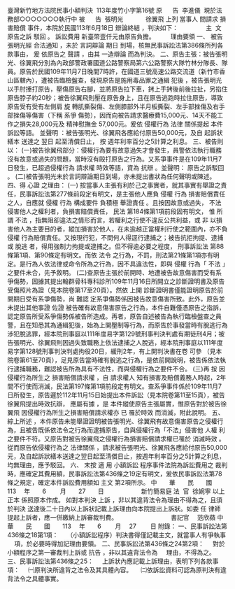 臺灣新竹地方法院民事小額判決  
113年度竹小字第16號
原      告  李進儀  現於法務部○○○○○○○執行中
被      告  張明光
            徐翼飛
上列
當事人
間請求
損害賠償
事件，本院於民國113年6月18日
辯論終結
，判決如下：            
    主  文
原告之訴
駁回
。
訴訟費用
新臺幣壹仟元由原告負擔。
   
    理由要領
一、
被告
張明光經
合法通知
，未於
言詞辯論
期日
到場，核無民事訴訟法第386條所列各款事由，
爰
依原告之
聲請
，由其
一造辯論
而為判決。
二、原告主張：被告張明光、徐翼飛分別為內政部警政署國道公路警察局第六公路警察大隊竹林分隊長、隊員。原告於民國109年11月7日晚間7時許，在國道三號高速公路交流道（新竹市香山區轄內），遭被告臨檢盤查，發現原告是施用毒品罪之通緝
犯後
，被告張明光以手肘捶打原告，壓傷原告右腳，並將原告拉下車，銬上手銬後前後拉扯，另掐住原告脖子約20秒；被告徐翼飛則壓在原告身上，且在原告逃跑時拉住原告，導致原告受有受有左側肩
旋
轉肌撕裂傷、左側膝部外半月板撕裂、左手部挫傷及右手部挫傷等傷害（下稱
系爭
傷勢），因而向被告請求醫療費15,000元、14天不能工作之損失28,000元及
精神慰撫金
57,000元。爰依
侵權行為
法律
關係提起
本件
訴訟等語。
並聲明
：被告張明光、徐翼飛各應給付原告50,000元，及自
起訴狀
繕本
送達之
翌日
起至清償日止，
按
週年利率百分之5計算之利息。
三、被告則以：
(一)被告徐翼飛部分：侵權行為要有故意過失才會發生，員警依法執行職務沒有故意或過失的問題，當時沒有毆打原告之行為。又系爭事件是在109年11月7日發生，已超過侵權行為
請求權
時效等語，資為
抗辯
。並聲明：
原告之訴駁回
。
(二)被告張明光未於言詞辯論期日到場，亦未提出書狀為任何聲明或陳述。
四、得
心證
之理由：
(一)
按當事人主張有利於己之事實者，就其事實有舉證之責任，民事訴訟法第277條前段定有明文，是主張他人應負
侵權
行為
損害賠償責任
之人，自應就
侵權
行為
構成要件
負積極
舉證責任
。且按因故意或過失，
不法
侵害他人之權利者，負損害賠償責任，
民法
第184條第1項前段固有明文，
惟
所謂
不法
，指無阻卻違法之情形而言，若權利之行使不違反公共利益，或
非
以損害他人為主要目的者，縱加損害於他人，在未逾越正當權利行使之範圍內，亦不負
侵權
行為賠償責任。又按現行犯，不問何人得逕行逮捕之；被告抗拒拘提、逮捕或
脫逃
者，得用強制力拘提或逮捕之。但不得逾必要之程度，
刑事訴訟法
第88條第1項、第90條定有明文。而依
法令
之行為，不罰，刑法第21條第1項亦有明定。是行為人依法律或命令所為之行為，因不具違法性，即與
侵權
行為「
不法
」之要件未合，先予敘明。
(二)查原告主張於前開時、地遭被告故意傷害而受有系爭傷勢，固據其提出翰群骨科專科診所109年11月16日所開立之診斷證明書及原告受傷照片為證（見本院卷第17至20頁）。然依
上開
診斷證明書僅能證明原告於前開期日受有系爭傷勢，尚
難認
定系爭傷勢係因被告故意傷害所致。此外，原告並未提出其他事證
佐證
被告確有故意傷害原告之行為，本件自難僅憑原告之指訴，認定原告所受系爭傷勢係被告所造成。再者，原告自述被告為執行臨檢盤查之員警，且在知悉其為通緝犯後，始為上開壓制等行為，而原告於事發當時有脫逃行為涉犯脫逃罪，經本院刑事庭以111年度易字第129號刑事判決判處有期徒刑4月；被告張明光、徐翼飛則因過失致職務上依法逮捕之人脫逃，經本院刑事庭以111年度易字第128號刑事判決判處拘役20日，緩刑2年，有上開判決書在卷
可參
（見本院卷第61至70頁），足見原告當時確有脫逃之行為，是依前開說明，被告係依法執行逮捕職務，難認被告所為具有不法性，而與侵權行為之要件不合。
(三)再
按
因侵權行為所生之
損害賠償請求權
，自
請求權人
知有損害及賠償義務人時起，2年間不行使而消滅，民法第197條第1項前段定有明文。查系爭事件係於109年11月7日所發生，原告遲於112年11月15日始提出本件訴訟（見本院卷第11至15頁），被告徐翼飛提出時效抗辯，
應屬有據
，是
本件縱使原告主張屬實，惟原告對於被告徐翼飛
因侵權行為所生之損害賠償請求權亦
已
罹於時效
而消滅，附此說明。
五、
綜上所述
，本件原告未能舉證證明被告張明光、徐翼飛有故意傷害原告之侵權行為，且被告既係依法令之行為而逮捕原告，自與侵權行為「不法」侵害他
人權
利之要件不符。又原告對被告徐翼飛之侵權行為損害賠償請求權已罹於
消滅時效
。從而原告依侵權行為之
法律關係
，請求被告張明光、徐翼飛各應給付原告50,000元，及自起訴狀繕本送達之翌日起至清償日止，按週年利率百分之5計算之利息，均無理由，應予駁回。
六、
末按
適
用
小額訴訟
程序事件法院為訴訟費用之
裁判
時，應確定其費用額，民事訴訟法第436條之19定有明文，爰依民事訴訟法第78條之規定，確定本件訴訟費用額如
主文
第2項所示。
中　　華　　民　　國　　113 　年　　6 　　月　　27　　日
                 　新竹簡易庭 法  官  
徐婉寧
以上
正本
係照原本作成。
如對本判決
上訴
，非以其違背法令為理由不得為之，且須於判決
送達後二十日內以上訴狀記載上訴理由向本院提出上訴狀。如委
任
律師
提起上訴者，應一併繳納上訴審裁判費。
                              
書記官
　范欣蘋
中　　華　　民　　國　　113 　年　　6 　　月　 27 　　日
附錄：
一、民事訴訟法第436條之18第1項：
    （小額訴訟程序）判決書得僅記載主文，就當事人有爭執事
    項，於必要時得加記理由要領。
二、民事訴訟法第436條之24第2項：
    對於小額程序之第一審裁判上訴或
抗告
，非以其違背法令為
    理由，不得為之。
三、民事訴訟法第436條之25：
    上訴狀內應記載上訴理由，表明下列各款事項：
    ㈠原判決所違背之法令及其具體內容。
    ㈡依訴訟資料可認為原判決有違背法令之具體事實。